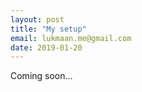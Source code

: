 ```yaml
---
layout: post
title: "My setup"
email: lukmaan.me@gmail.com
date: 2019-01-20
---
```


Coming soon...
